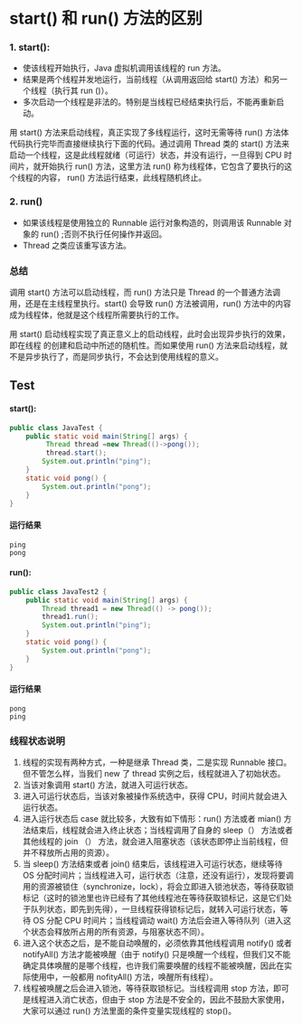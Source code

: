 # start\(\)  和 run\(\) 方法的区别

### 1. start\(\):

* 使该线程开始执行，Java 虚拟机调用该线程的 run 方法。
* 结果是两个线程并发地运行，当前线程（从调用返回给 start\(\) 方法）和另一个线程（执行其 run \(\)）。
* 多次启动一个线程是非法的。特别是当线程已经结束执行后，不能再重新启动。

用 start\(\) 方法来启动线程，真正实现了多线程运行，这时无需等待 run\(\) 方法体代码执行完毕而直接继续执行下面的代码。通过调用 Thread 类的 start\(\) 方法来启动一个线程，这是此线程就绪（可运行）状态，并没有运行，一旦得到 CPU 时间片，就开始执行 run\(\) 方法，这里方法 run\(\) 称为线程体，它包含了要执行的这个线程的内容， run\(\) 方法运行结束，此线程随机终止。

### 2. run\(\)

* 如果该线程是使用独立的 Runnable 运行对象构造的，则调用该 Runnable 对象的 run\(\) ;否则不执行任何操作并返回。
* Thread 之类应该重写该方法。

### 总结

调用 start\(\) 方法可以启动线程，而 run\(\) 方法只是 Thread 的一个普通方法调用，还是在主线程里执行。start\(\) 会导致 run\(\)  方法被调用，run\(\) 方法中的内容成为线程体，他就是这个线程所需要执行的工作。

用 start\(\) 启动线程实现了真正意义上的启动线程，此时会出现异步执行的效果，即在线程 的创建和启动中所述的随机性。而如果使用 run\(\) 方法来启动线程，就不是异步执行了，而是同步执行，不会达到使用线程的意义。

## Test 

#### start\(\):

```java
public class JavaTest {
    public static void main(String[] args) {
         Thread thread =new Thread(()->pong());
         thread.start();
        System.out.println("ping");
    }
    static void pong() {
        System.out.println("pong");
    }
}
```

#### 运行结果

```text
ping
pong
```

#### run\(\):

```java
public class JavaTest2 {
    public static void main(String[] args) {
        Thread thread1 = new Thread(() -> pong());
        thread1.run();
        System.out.println("ping");
    }
    static void pong() {
        System.out.println("pong");
    }
}
```

#### 运行结果

```text
pong
ping
```

### 线程状态说明

1. 线程的实现有两种方式，一种是继承 Thread 类，二是实现 Runnable 接口。但不管怎么样，当我们 new 了 thread 实例之后，线程就进入了初始状态。
2. 当该对象调用 start\(\) 方法，就进入可运行状态。
3. 进入可运行状态后，当该对象被操作系统选中，获得 CPU，时间片就会进入运行状态。
4. 进入运行状态后 case 就比较多，大致有如下情形：run\(\) 方法或者 mian\(\) 方法结束后，线程就会进入终止状态；当线程调用了自身的 sleep（） 方法或者其他线程的 join （） 方法，就会进入阻塞状态（该状态即停止当前线程，但并不释放所占用的资源）。
5. 当 sleep\(\) 方法结束或者 join\(\) 结束后，该线程进入可运行状态，继续等待 OS 分配时间片；当线程进入可，运行状态（注意，还没有运行），发现将要调用的资源被锁住（synchronize，lock），将会立即进入锁池状态，等待获取锁标记（这时的锁池里也许已经有了其他线程池在等待获取锁标记，这是它们处于队列状态，即先到先得），一旦线程获得锁标记后，就转入可运行状态，等待 OS 分配 CPU 时间片；当线程调动 wait\(\) 方法后会进入等待队列（进入这个状态会释放所占用的所有资源，与阻塞状态不同）。
6. 进入这个状态之后，是不能自动唤醒的，必须依靠其他线程调用 notify\(\) 或者 notifyAll\(\) 方法才能被唤醒（由于 notify\(\) 只是唤醒一个线程，但我们又不能确定具体唤醒的是哪个线程，也许我们需要唤醒的线程不能被唤醒，因此在实际使用中，一般都用 nofityAll\(\) 方法，唤醒所有线程）。
7. 线程被唤醒之后会进入锁池，等待获取锁标记。当线程调用 stop 方法，即可是线程进入消亡状态，但由于 stop 方法是不安全的，因此不鼓励大家使用，大家可以通过 run\(\) 方法里面的条件变量实现线程的 stop\(\)。

